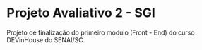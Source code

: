 # Projeto Avaliativo 2 - SGI

Projeto de finalização do primeiro módulo (Front - End) do curso DEVinHouse do SENAI/SC.
